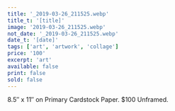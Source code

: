 ```yaml
---
title: '_2019-03-26_211525.webp'
title_t: '[title]'
image: '2019-03-26_211525.webp'
not_date: '_2019-03-26_211525.webp'
date_t: '[date]'
tags: ['art', 'artwork', 'collage']
price: '100'
excerpt: 'art'
available: false
print: false
sold: false
---
```


8.5″ x 11″ on Primary Cardstock Paper.
\$100 Unframed.
